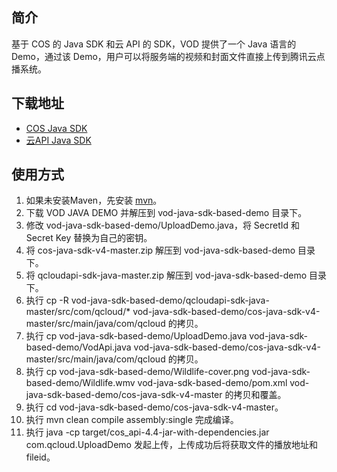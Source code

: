 ## 简介

基于 COS 的 Java SDK 和云 API 的 SDK，VOD 提供了一个 Java 语言的 Demo，通过该 Demo，用户可以将服务端的视频和封面文件直接上传到腾讯云点播系统。

## 下载地址

* [COS Java SDK](https://www.qcloud.com/document/product/436/6273)
* [云API Java SDK](https://www.qcloud.com/document/developer-resource/494/7245)

## 使用方式

1. 如果未安装Maven，先安装 [mvn](https://maven.apache.org/download.cgi)。
1. 下载 VOD JAVA DEMO 并解压到 vod-java-sdk-based-demo 目录下。
1. 修改 vod-java-sdk-based-demo/UploadDemo.java，将 SecretId 和 Secret Key 替换为自己的密钥。
1. 将 cos-java-sdk-v4-master.zip 解压到 vod-java-sdk-based-demo 目录下。
1. 将 qcloudapi-sdk-java-master.zip 解压到 vod-java-sdk-based-demo 目录下。
1. 执行 cp -R vod-java-sdk-based-demo/qcloudapi-sdk-java-master/src/com/qcloud/* vod-java-sdk-based-demo/cos-java-sdk-v4-master/src/main/java/com/qcloud 的拷贝。
1. 执行 cp vod-java-sdk-based-demo/UploadDemo.java  vod-java-sdk-based-demo/VodApi.java vod-java-sdk-based-demo/cos-java-sdk-v4-master/src/main/java/com/qcloud 的拷贝。
1. 执行 cp vod-java-sdk-based-demo/Wildlife-cover.png  vod-java-sdk-based-demo/Wildlife.wmv  vod-java-sdk-based-demo/pom.xml vod-java-sdk-based-demo/cos-java-sdk-v4-master 的拷贝和覆盖。
1. 执行 cd vod-java-sdk-based-demo/cos-java-sdk-v4-master。
1. 执行 mvn clean compile assembly:single 完成编译。
1. 执行 java -cp target/cos_api-4.4-jar-with-dependencies.jar com.qcloud.UploadDemo 发起上传，上传成功后将获取文件的播放地址和 fileid。
